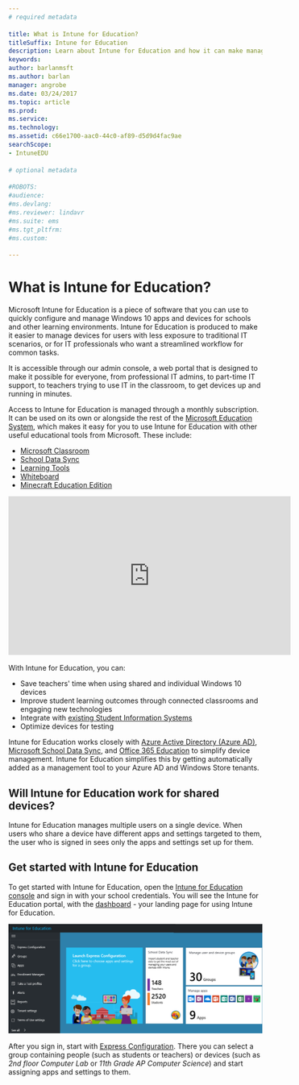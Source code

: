 ```yaml
---
# required metadata

title: What is Intune for Education?
titleSuffix: Intune for Education
description: Learn about Intune for Education and how it can make managing school devices easier.
keywords:
author: barlanmsft
ms.author: barlan
manager: angrobe
ms.date: 03/24/2017
ms.topic: article
ms.prod:
ms.service:
ms.technology:
ms.assetid: c66e1700-aac0-44c0-af89-d5d9d4fac9ae
searchScope:
- IntuneEDU

# optional metadata

#ROBOTS:
#audience:
#ms.devlang:
#ms.reviewer: lindavr
#ms.suite: ems
#ms.tgt_pltfrm:
#ms.custom:

---
```


# What is Intune for Education?

Microsoft Intune for Education is a piece of software that you can use to quickly configure and manage Windows 10 apps and devices for schools and other learning environments. Intune for Education is produced to make it easier to manage devices for users with less exposure to traditional IT scenarios, or for IT professionals who want a streamlined workflow for common tasks.

It is accessible through our admin console, a web portal that is designed to make it possible for everyone, from professional IT admins, to part-time IT support, to teachers trying to use IT in the classroom, to get devices up and running in minutes.

Access to Intune for Education is managed through a monthly subscription. It can be used on its own or alongside the rest of the [Microsoft Education System](https://microsoft.com/education), which makes it easy for you to use Intune for Education with other useful educational tools from Microsoft. These include:

- [Microsoft Classroom](https://education.microsoft.com/GetTrained/introduction-to-microsoft-classroom)
- [School Data Sync](what-is-school-data-sync.md)
- [Learning Tools](https://www.onenote.com/learningtools)
- [Whiteboard](https://www.microsoft.com/research/publication/whiteboard-it)
- [Minecraft Education Edition](https://education.minecraft.net/support/faq)

<iframe width="560" height="315" src="https://www.youtube.com/embed/ukrnCwcLvV8" frameborder="0" allowfullscreen></iframe>

 With Intune for Education, you can:
- Save teachers' time when using shared and individual Windows 10 devices
- Improve student learning outcomes through connected classrooms and engaging new technologies
- Integrate with [existing Student Information Systems](what-is-school-data-sync.md)
- Optimize devices for testing

Intune for Education works closely with [Azure Active Directory (Azure AD)](https://docs.microsoft.com/azure/active-directory/active-directory-administer), [Microsoft School Data Sync](https://sds.microsoft.com), and [Office 365 Education](https://support.office.com/article/Get-started-with-Office-365-Education-AB02ABE5-A1EE-458C-B749-5B44416CCF14) to simplify device management. Intune for Education simplifies this by getting automatically added as a management tool to your Azure AD and Windows Store tenants.

## Will Intune for Education work for shared devices?
Intune for Education manages multiple users on a single device. When users who share a device have different apps and settings targeted to them, the user who is signed in sees only the apps and settings set up for them.

## Get started with Intune for Education
To get started with Intune for Education, open the [Intune for Education console](https://intuneeducation.portal.azure.com) and sign in with your school credentials. You will see the Intune for Education portal, with the [dashboard](how-do-i-customize-my-dashboard.md) - your landing page for using Intune for Education.

![A screenshot of the landing page once logged in to Intune for Education.](./media/landing-page.png)

After you sign in, start with [Express Configuration](what-is-express-configuration.md). There you can select a group containing people (such as students or teachers) or devices (such as _2nd floor Computer Lab_ or _11th Grade AP Computer Science_) and start assigning apps and settings to them.
